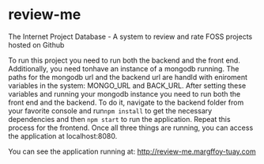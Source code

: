 # review-me
The Internet Project Database - A system to review and rate FOSS projects hosted on Github


To run this project you need to run both the backend and the front end. Additionally, you need tonhave an instance of a mongodb running. The paths for the mongodb url and the backend url are handld with eniroment variables in the system: MONGO_URL and BACK_URL. After setting these variables and running your mongodb instance you need to run both the front end and the backend. To do it, navigate to the backend folder from your favorite console and run`npm install` to get the necessary dependencies and then `npm start` to run the application. Repeat this process for the frontend. Once all three things are running, you can access the application at localhost:8080.

You can see the application running at: http://review-me.margffoy-tuay.com
